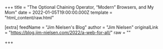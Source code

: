 
+++
title = "The Optional Chaining Operator, “Modern” Browsers, and My Mom"
date = 2022-01-05T19:00:00.000Z
template = "html_content/raw.html"

[extra]
feedName = "Jim Nielsen's Blog"
author = "Jim Nielsen"
originalLink = "https://blog.jim-nielsen.com/2022/a-web-for-all/"
raw = ""

+++

